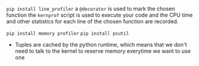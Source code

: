 
`pip install line_profiler`
a `@decorator` is used to mark the chosen function
the `kernprof` script is used to execute your code and the CPU time and other statistics for each line of the chosen function are recorded.

`pip install memory profiler`
`pip install psutil`

- Tuples are cached by the python runtime, which means that we don't need to talk to the kernel to reserve memory everytime we want to use one
